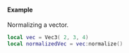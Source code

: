 #### Example
Normalizing a vector.
```lua
local vec = Vec3( 2, 3, 4)
local normalizedVec = vec:normalize()
```
